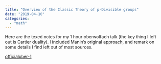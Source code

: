 ```yaml
---
title: "Overview of the Classic Theory of p-Divisible groups"
date: "2019-04-10"
categories: 
  - "math"
---
```


Here are the texed notes for my 1 hour oberwolfach talk (the key thing I left out is Cartier duality). I included Manin’s original approach, and remark on some details I find left out of most sources.

 [officialober-1](/pdfs/officialober.pdf)
